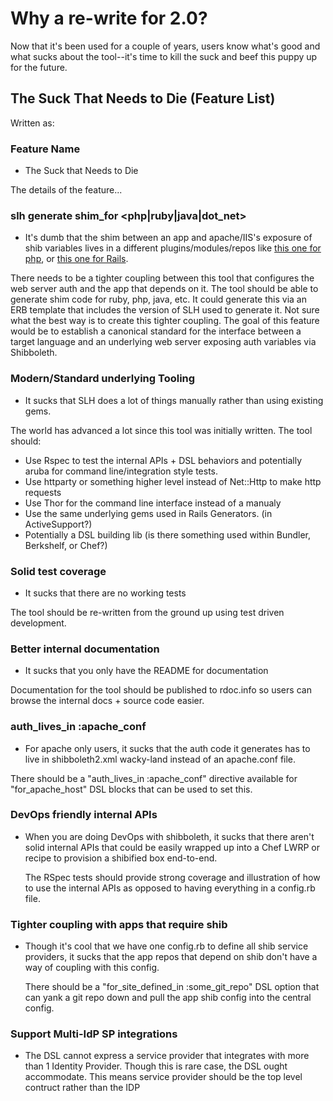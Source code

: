 Why a re-write for 2.0?
=======================

Now that it's been used for a couple of years, users know
what's good and what sucks about the tool--it's time to kill the suck
and beef this puppy up for the future.


The Suck That Needs to Die (Feature List)
--------------------------

Written as:

### Feature Name

* The Suck that Needs to Die

The details of the feature...

### slh generate shim_for <php|ruby|java|dot_net>

* It's dumb that the shim between an app and apache/IIS's exposure of shib
variables lives in a different plugins/modules/repos like [this one for php](https://github.com/umn-asr/php_shib_apache_auth_helpers), or [this one for Rails](https://github.com/umn-asr/umn_shib_auth).

There needs to be a tighter coupling between this tool that configures
the web server auth and the app that depends on it.  The tool should be able to generate shim code for ruby, php, java, etc.  It could generate this via an ERB template that includes the version of SLH used to generate it. Not sure what the best way is to create this tighter coupling.  The goal of this feature would be to establish a canonical standard for the interface between a target language and an underlying web server exposing auth variables via Shibboleth.

### Modern/Standard underlying Tooling

* It sucks that SLH does a lot of things manually rather than using
  existing gems. 

The world has advanced a lot since this tool was initially written. The
tool should:
* Use Rspec to test the internal APIs + DSL behaviors and potentially
  aruba for command line/integration style tests.
* Use httparty or something higher level instead of Net::Http to make
  http requests
* Use Thor for the command line interface instead of a manualy
* Use the same underlying gems used in Rails Generators. (in ActiveSupport?)
* Potentially a DSL building lib (is there something used within Bundler, Berkshelf, or Chef?)

### Solid test coverage

* It sucks that there are no working tests

The tool should be re-written from the ground up using test driven
development.

### Better internal documentation

* It sucks that you only have the README for documentation

Documentation for the tool should be published to rdoc.info so users can
browse the internal docs + source code easier.

### auth_lives_in :apache_conf
* For apache only users, it sucks that the auth code it generates
  has to live in shibboleth2.xml wacky-land instead of an apache.conf file.

There should be a "auth_lives_in :apache_conf" directive available for "for_apache_host" DSL blocks that can be used to set this.

### DevOps friendly internal APIs
* When you are doing DevOps with shibboleth, it sucks that there aren't
solid internal APIs that could be easily wrapped up into a Chef LWRP or
recipe to provision a shibified box end-to-end.

    The RSpec tests should provide strong coverage and illustration of
how to use the internal APIs as opposed to having everything in a
config.rb file.

### Tighter coupling with apps that require shib

* Though it's cool that we have one config.rb to define all shib service
providers, it sucks that the app repos that depend on shib don't have a
way of coupling with this config.

    There should be a "for_site_defined_in :some_git_repo" DSL option
    that can yank a git repo down and pull the app shib config into
    the central config. 

### Support Multi-IdP SP integrations

* The DSL cannot express a service provider that integrates with more
than 1 Identity Provider. Though this is rare case, the DSL ought
accommodate. This means service provider should be the top level
contruct rather than the IDP
